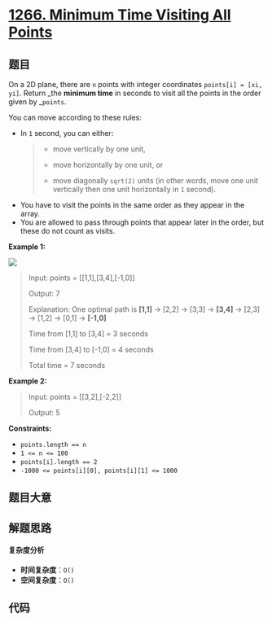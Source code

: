 # [1266. Minimum Time Visiting All Points](https://leetcode.com/problems/minimum-time-visiting-all-points/)

## 题目

On a 2D plane, there are `n` points with integer coordinates `points[i] = [xi,
yi]`. Return _the **minimum time** in seconds to visit all the points in the
order given by _`points`.

You can move according to these rules:

- In `1` second, you can either:
  > - move vertically by one unit,
  >
  > - move horizontally by one unit, or
  >
  > - move diagonally `sqrt(2)` units (in other words, move one unit vertically then one unit horizontally in `1` second).
- You have to visit the points in the same order as they appear in the array.
- You are allowed to pass through points that appear later in the order, but these do not count as visits.

**Example 1:**

![](https://assets.leetcode.com/uploads/2019/11/14/1626_example_1.PNG)

> Input: points = [[1,1],[3,4],[-1,0]]
>
> Output: 7
>
> Explanation: One optimal path is **[1,1]** -> [2,2] -> [3,3] -> **[3,4]** -> [2,3] -> [1,2] -> [0,1] -> **[-1,0]**
>
> Time from [1,1] to [3,4] = 3 seconds
>
> Time from [3,4] to [-1,0] = 4 seconds
>
> Total time = 7 seconds

**Example 2:**

> Input: points = [[3,2],[-2,2]]
>
> Output: 5

**Constraints:**

- `points.length == n`
- `1 <= n <= 100`
- `points[i].length == 2`
- `-1000 <= points[i][0], points[i][1] <= 1000`

## 题目大意

## 解题思路

#### 复杂度分析

- **时间复杂度**：`O()`
- **空间复杂度**：`O()`

## 代码

```javascript

```
